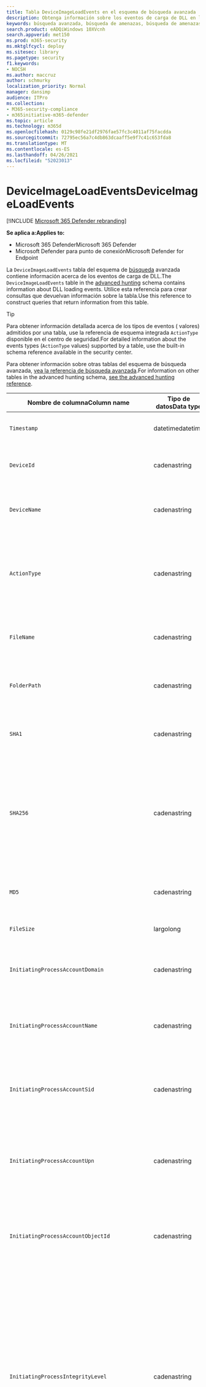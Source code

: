 ```yaml
---
title: Tabla DeviceImageLoadEvents en el esquema de búsqueda avanzada
description: Obtenga información sobre los eventos de carga de DLL en la tabla DeviceImageLoadEvents del esquema de búsqueda avanzada
keywords: búsqueda avanzada, búsqueda de amenazas, búsqueda de amenazas cibernéticas, Microsoft 365 Defender, microsoft 365, m365, búsqueda, consulta, telemetría, referencia de esquema, kusto, tabla, columna, tipo de datos, descripción, imageloadevents, DeviceImageLoadEvents, carga de DLL, biblioteca, imagen de archivo
search.product: eADQiWindows 10XVcnh
search.appverid: met150
ms.prod: m365-security
ms.mktglfcycl: deploy
ms.sitesec: library
ms.pagetype: security
f1.keywords:
- NOCSH
ms.author: maccruz
author: schmurky
localization_priority: Normal
manager: dansimp
audience: ITPro
ms.collection:
- M365-security-compliance
- m365initiative-m365-defender
ms.topic: article
ms.technology: m365d
ms.openlocfilehash: 0129c98fe21df2976fae57fc3c4011af75facdda
ms.sourcegitcommit: 72795ec56a7c4db863dcaaff5e9f7c41c653fda8
ms.translationtype: MT
ms.contentlocale: es-ES
ms.lasthandoff: 04/26/2021
ms.locfileid: "52023013"
---
```

# <a name="deviceimageloadevents"></a><span data-ttu-id="0c538-104">DeviceImageLoadEvents</span><span class="sxs-lookup"><span data-stu-id="0c538-104">DeviceImageLoadEvents</span></span>

[!INCLUDE [Microsoft 365 Defender rebranding](../includes/microsoft-defender.md)]


<span data-ttu-id="0c538-105">**Se aplica a:**</span><span class="sxs-lookup"><span data-stu-id="0c538-105">**Applies to:**</span></span>
- <span data-ttu-id="0c538-106">Microsoft 365 Defender</span><span class="sxs-lookup"><span data-stu-id="0c538-106">Microsoft 365 Defender</span></span>
- <span data-ttu-id="0c538-107">Microsoft Defender para punto de conexión</span><span class="sxs-lookup"><span data-stu-id="0c538-107">Microsoft Defender for Endpoint</span></span>



<span data-ttu-id="0c538-108">La `DeviceImageLoadEvents` tabla del esquema de [búsqueda](advanced-hunting-overview.md) avanzada contiene información acerca de los eventos de carga de DLL.</span><span class="sxs-lookup"><span data-stu-id="0c538-108">The `DeviceImageLoadEvents` table in the [advanced hunting](advanced-hunting-overview.md) schema contains information about DLL loading events.</span></span> <span data-ttu-id="0c538-109">Utilice esta referencia para crear consultas que devuelvan información sobre la tabla.</span><span class="sxs-lookup"><span data-stu-id="0c538-109">Use this reference to construct queries that return information from this table.</span></span>

>[!TIP]
> <span data-ttu-id="0c538-110">Para obtener información detallada acerca de los tipos de eventos ( valores) admitidos por una tabla, use la referencia de esquema integrada `ActionType` disponible en el centro de seguridad.</span><span class="sxs-lookup"><span data-stu-id="0c538-110">For detailed information about the events types (`ActionType` values) supported by a table, use the built-in schema reference available in the security center.</span></span>

<span data-ttu-id="0c538-111">Para obtener información sobre otras tablas del esquema de búsqueda avanzada, [vea la referencia de búsqueda avanzada](advanced-hunting-schema-tables.md).</span><span class="sxs-lookup"><span data-stu-id="0c538-111">For information on other tables in the advanced hunting schema, [see the advanced hunting reference](advanced-hunting-schema-tables.md).</span></span>

| <span data-ttu-id="0c538-112">Nombre de columna</span><span class="sxs-lookup"><span data-stu-id="0c538-112">Column name</span></span> | <span data-ttu-id="0c538-113">Tipo de datos</span><span class="sxs-lookup"><span data-stu-id="0c538-113">Data type</span></span> | <span data-ttu-id="0c538-114">Descripción</span><span class="sxs-lookup"><span data-stu-id="0c538-114">Description</span></span> |
|-------------|-----------|-------------|
| `Timestamp` | <span data-ttu-id="0c538-115">datetime</span><span class="sxs-lookup"><span data-stu-id="0c538-115">datetime</span></span> | <span data-ttu-id="0c538-116">Fecha y hora en que se registró el evento.</span><span class="sxs-lookup"><span data-stu-id="0c538-116">Date and time when the event was recorded</span></span> |
| `DeviceId` | <span data-ttu-id="0c538-117">cadena</span><span class="sxs-lookup"><span data-stu-id="0c538-117">string</span></span> | <span data-ttu-id="0c538-118">Identificador único para el equipo en servicio</span><span class="sxs-lookup"><span data-stu-id="0c538-118">Unique identifier for the machine in the service</span></span> |
| `DeviceName` | <span data-ttu-id="0c538-119">cadena</span><span class="sxs-lookup"><span data-stu-id="0c538-119">string</span></span> | <span data-ttu-id="0c538-120">Nombre de dominio completo (FQDN, por sus siglas en inglés) del equipo</span><span class="sxs-lookup"><span data-stu-id="0c538-120">Fully qualified domain name (FQDN) of the machine</span></span> |
| `ActionType` | <span data-ttu-id="0c538-121">cadena</span><span class="sxs-lookup"><span data-stu-id="0c538-121">string</span></span> | <span data-ttu-id="0c538-122">Tipo de actividad que desencadenó el evento.</span><span class="sxs-lookup"><span data-stu-id="0c538-122">Type of activity that triggered the event.</span></span> <span data-ttu-id="0c538-123">Vea la [referencia de esquema en el portal](advanced-hunting-schema-tables.md?#get-schema-information-in-the-security-center) para obtener más información</span><span class="sxs-lookup"><span data-stu-id="0c538-123">See the [in-portal schema reference](advanced-hunting-schema-tables.md?#get-schema-information-in-the-security-center) for details</span></span> |
| `FileName` | <span data-ttu-id="0c538-124">cadena</span><span class="sxs-lookup"><span data-stu-id="0c538-124">string</span></span> | <span data-ttu-id="0c538-125">Nombre del archivo donde se aplicó la acción registrada</span><span class="sxs-lookup"><span data-stu-id="0c538-125">Name of the file that the recorded action was applied to</span></span> |
| `FolderPath` | <span data-ttu-id="0c538-126">cadena</span><span class="sxs-lookup"><span data-stu-id="0c538-126">string</span></span> | <span data-ttu-id="0c538-127">Carpeta que contiene el archivo al que se aplicó la acción grabada</span><span class="sxs-lookup"><span data-stu-id="0c538-127">Folder containing the file that the recorded action was applied to</span></span> |
| `SHA1` | <span data-ttu-id="0c538-128">cadena</span><span class="sxs-lookup"><span data-stu-id="0c538-128">string</span></span> | <span data-ttu-id="0c538-129">SHA-1 del archivo donde fue aplicada la acción registrada</span><span class="sxs-lookup"><span data-stu-id="0c538-129">SHA-1 of the file that the recorded action was applied to</span></span> |
| `SHA256` | <span data-ttu-id="0c538-130">cadena</span><span class="sxs-lookup"><span data-stu-id="0c538-130">string</span></span> | <span data-ttu-id="0c538-131">SHA-256 del archivo donde se aplicó la acción registrada.</span><span class="sxs-lookup"><span data-stu-id="0c538-131">SHA-256 of the file that the recorded action was applied to.</span></span> <span data-ttu-id="0c538-132">Este campo no suele estar rellenado; use la columna SHA1 cuando se encuentre disponible.</span><span class="sxs-lookup"><span data-stu-id="0c538-132">This field is usually not populated — use the SHA1 column when available.</span></span> |
| `MD5` | <span data-ttu-id="0c538-133">cadena</span><span class="sxs-lookup"><span data-stu-id="0c538-133">string</span></span> | <span data-ttu-id="0c538-134">Hash MD5 del archivo al que se aplicó la acción grabada</span><span class="sxs-lookup"><span data-stu-id="0c538-134">MD5 hash of the file that the recorded action was applied to</span></span> |
| `FileSize` | <span data-ttu-id="0c538-135">largo</span><span class="sxs-lookup"><span data-stu-id="0c538-135">long</span></span> | <span data-ttu-id="0c538-136">Tamaño del archivo en bytes</span><span class="sxs-lookup"><span data-stu-id="0c538-136">Size of the file in bytes</span></span> |
| `InitiatingProcessAccountDomain` | <span data-ttu-id="0c538-137">cadena</span><span class="sxs-lookup"><span data-stu-id="0c538-137">string</span></span> | <span data-ttu-id="0c538-138">Dominio de la cuenta que ejecutó el proceso responsable del evento</span><span class="sxs-lookup"><span data-stu-id="0c538-138">Domain of the account that ran the process responsible for the event</span></span> |
| `InitiatingProcessAccountName` | <span data-ttu-id="0c538-139">cadena</span><span class="sxs-lookup"><span data-stu-id="0c538-139">string</span></span> | <span data-ttu-id="0c538-140">Nombre de usuario de la cuenta que ejecutó el proceso responsable del evento</span><span class="sxs-lookup"><span data-stu-id="0c538-140">User name of the account that ran the process responsible for the event</span></span> |
| `InitiatingProcessAccountSid` | <span data-ttu-id="0c538-141">cadena</span><span class="sxs-lookup"><span data-stu-id="0c538-141">string</span></span> | <span data-ttu-id="0c538-142">Identificador de seguridad (SID) de la cuenta que ejecutó el proceso responsable del evento</span><span class="sxs-lookup"><span data-stu-id="0c538-142">Security Identifier (SID) of the account that ran the process responsible for the event</span></span> |
| `InitiatingProcessAccountUpn` | <span data-ttu-id="0c538-143">cadena</span><span class="sxs-lookup"><span data-stu-id="0c538-143">string</span></span> | <span data-ttu-id="0c538-144">Nombre principal de usuario (UPN) de la cuenta que ejecutó el proceso responsable del evento</span><span class="sxs-lookup"><span data-stu-id="0c538-144">User principal name (UPN) of the account that ran the process responsible for the event</span></span> |
| `InitiatingProcessAccountObjectId` | <span data-ttu-id="0c538-145">cadena</span><span class="sxs-lookup"><span data-stu-id="0c538-145">string</span></span> | <span data-ttu-id="0c538-146">Identificador de objeto de Azure AD de la cuenta de usuario que ejecutó el proceso responsable del evento</span><span class="sxs-lookup"><span data-stu-id="0c538-146">Azure AD object ID of the user account that ran the process responsible for the event</span></span> |
| `InitiatingProcessIntegrityLevel` | <span data-ttu-id="0c538-147">cadena</span><span class="sxs-lookup"><span data-stu-id="0c538-147">string</span></span> | <span data-ttu-id="0c538-148">Nivel de integridad del proceso que inició el evento.</span><span class="sxs-lookup"><span data-stu-id="0c538-148">Integrity level of the process that initiated the event.</span></span> <span data-ttu-id="0c538-149">Windows asigna niveles de integridad a los procesos en función de determinadas características, como si se iniciaron desde una descarga de Internet.</span><span class="sxs-lookup"><span data-stu-id="0c538-149">Windows assigns integrity levels to processes based on certain characteristics, such as if they were launched from an internet download.</span></span> <span data-ttu-id="0c538-150">Estos niveles de integridad influyen en los permisos de los recursos</span><span class="sxs-lookup"><span data-stu-id="0c538-150">These integrity levels influence permissions to resources</span></span> |
| `InitiatingProcessTokenElevation` | <span data-ttu-id="0c538-151">cadena</span><span class="sxs-lookup"><span data-stu-id="0c538-151">string</span></span> | <span data-ttu-id="0c538-152">Tipo de token que indica la presencia o ausencia de elevación de privilegios del Control de acceso de usuario (UAC) aplicada al proceso que inició el evento</span><span class="sxs-lookup"><span data-stu-id="0c538-152">Token type indicating the presence or absence of User Access Control (UAC) privilege elevation applied to the process that initiated the event</span></span> |
| `InitiatingProcessSHA1` | <span data-ttu-id="0c538-153">cadena</span><span class="sxs-lookup"><span data-stu-id="0c538-153">string</span></span> | <span data-ttu-id="0c538-154">SHA-1 del proceso (archivo de imagen) que inició el evento</span><span class="sxs-lookup"><span data-stu-id="0c538-154">SHA-1 of the process (image file) that initiated the event</span></span> |
| `InitiatingProcessSHA256` | <span data-ttu-id="0c538-155">cadena</span><span class="sxs-lookup"><span data-stu-id="0c538-155">string</span></span> | <span data-ttu-id="0c538-156">SHA-256 del proceso (archivo de imagen) que inició el evento.</span><span class="sxs-lookup"><span data-stu-id="0c538-156">SHA-256 of the process (image file) that initiated the event.</span></span> <span data-ttu-id="0c538-157">Este campo no suele estar rellenado; use la columna SHA1 cuando se encuentre disponible.</span><span class="sxs-lookup"><span data-stu-id="0c538-157">This field is usually not populated — use the SHA1 column when available.</span></span> |
| `InitiatingProcessMD5` | <span data-ttu-id="0c538-158">cadena</span><span class="sxs-lookup"><span data-stu-id="0c538-158">string</span></span> | <span data-ttu-id="0c538-159">Hash MD5 del proceso (archivo de imagen) que inició el evento</span><span class="sxs-lookup"><span data-stu-id="0c538-159">MD5 hash of the process (image file) that initiated the event</span></span> |
| `InitiatingProcessFileName` | <span data-ttu-id="0c538-160">cadena</span><span class="sxs-lookup"><span data-stu-id="0c538-160">string</span></span> | <span data-ttu-id="0c538-161">Nombre del proceso que inició el evento</span><span class="sxs-lookup"><span data-stu-id="0c538-161">Name of the process that initiated the event</span></span> |
| `InitiatingProcessFileSize` | <span data-ttu-id="0c538-162">largo</span><span class="sxs-lookup"><span data-stu-id="0c538-162">long</span></span> | <span data-ttu-id="0c538-163">Tamaño del archivo que ejecutó el proceso responsable del evento</span><span class="sxs-lookup"><span data-stu-id="0c538-163">Size of the file that ran the process responsible for the event</span></span> |
| `InitiatingProcessVersionInfoCompanyName` | <span data-ttu-id="0c538-164">cadena</span><span class="sxs-lookup"><span data-stu-id="0c538-164">string</span></span> | <span data-ttu-id="0c538-165">Nombre de la compañía a partir de la información de versión del proceso (archivo de imagen) responsable del evento</span><span class="sxs-lookup"><span data-stu-id="0c538-165">Company name from the version information of the process (image file) responsible for the event</span></span> |
| `InitiatingProcessVersionInfoProductName` | <span data-ttu-id="0c538-166">cadena</span><span class="sxs-lookup"><span data-stu-id="0c538-166">string</span></span> | <span data-ttu-id="0c538-167">Nombre del producto de la información de versión del proceso (archivo de imagen) responsable del evento</span><span class="sxs-lookup"><span data-stu-id="0c538-167">Product name from the version information of the process (image file) responsible for the event</span></span> |
| `InitiatingProcessVersionInfoProductVersion`| <span data-ttu-id="0c538-168">cadena</span><span class="sxs-lookup"><span data-stu-id="0c538-168">string</span></span> | <span data-ttu-id="0c538-169">Versión del producto de la información de versión del proceso (archivo de imagen) responsable del evento</span><span class="sxs-lookup"><span data-stu-id="0c538-169">Product version from the version information of the process (image file) responsible for the event</span></span> |
| `InitiatingProcessVersionInfoInternalFileName` | <span data-ttu-id="0c538-170">cadena</span><span class="sxs-lookup"><span data-stu-id="0c538-170">string</span></span> | <span data-ttu-id="0c538-171">Nombre de archivo interno de la información de versión del proceso (archivo de imagen) responsable del evento</span><span class="sxs-lookup"><span data-stu-id="0c538-171">Internal file name from the version information of the process (image file) responsible for the event</span></span> |
| `InitiatingProcessVersionInfoOriginalFileName` | <span data-ttu-id="0c538-172">cadena</span><span class="sxs-lookup"><span data-stu-id="0c538-172">string</span></span> | <span data-ttu-id="0c538-173">Nombre de archivo original de la información de versión del proceso (archivo de imagen) responsable del evento</span><span class="sxs-lookup"><span data-stu-id="0c538-173">Original file name from the version information of the process (image file) responsible for the event</span></span> |
| `InitiatingProcessVersionInfoFileDescription` | <span data-ttu-id="0c538-174">cadena</span><span class="sxs-lookup"><span data-stu-id="0c538-174">string</span></span> | <span data-ttu-id="0c538-175">Descripción de la información de versión del proceso (archivo de imagen) responsable del evento</span><span class="sxs-lookup"><span data-stu-id="0c538-175">Description from the version information of the process (image file) responsible for the event</span></span> |
| `InitiatingProcessId` | <span data-ttu-id="0c538-176">Entero</span><span class="sxs-lookup"><span data-stu-id="0c538-176">int</span></span> | <span data-ttu-id="0c538-177">Identificador de proceso (PID) del proceso que inició el evento</span><span class="sxs-lookup"><span data-stu-id="0c538-177">Process ID (PID) of the process that initiated the event</span></span> |
| `InitiatingProcessCommandLine` | <span data-ttu-id="0c538-178">cadena</span><span class="sxs-lookup"><span data-stu-id="0c538-178">string</span></span> | <span data-ttu-id="0c538-179">Línea de comandos usada para ejecutar el proceso que inició el evento</span><span class="sxs-lookup"><span data-stu-id="0c538-179">Command line used to run the process that initiated the event</span></span> |
| `InitiatingProcessCreationTime` | <span data-ttu-id="0c538-180">datetime</span><span class="sxs-lookup"><span data-stu-id="0c538-180">datetime</span></span> | <span data-ttu-id="0c538-181">Fecha y hora en que se inició el proceso que inició el evento</span><span class="sxs-lookup"><span data-stu-id="0c538-181">Date and time when the process that initiated the event was started</span></span> |
| `InitiatingProcessFolderPath` | <span data-ttu-id="0c538-182">cadena</span><span class="sxs-lookup"><span data-stu-id="0c538-182">string</span></span> | <span data-ttu-id="0c538-183">Carpeta que contiene el proceso (archivo de imagen) que inició el evento</span><span class="sxs-lookup"><span data-stu-id="0c538-183">Folder containing the process (image file) that initiated the event</span></span> |
| `InitiatingProcessParentId` | <span data-ttu-id="0c538-184">Entero</span><span class="sxs-lookup"><span data-stu-id="0c538-184">int</span></span> | <span data-ttu-id="0c538-185">Identificador de proceso (PID) del proceso primario que generó el proceso responsable del evento</span><span class="sxs-lookup"><span data-stu-id="0c538-185">Process ID (PID) of the parent process that spawned the process responsible for the event</span></span> |
| `InitiatingProcessParentFileName` | <span data-ttu-id="0c538-186">cadena</span><span class="sxs-lookup"><span data-stu-id="0c538-186">string</span></span> | <span data-ttu-id="0c538-187">Nombre del proceso primario que generó el proceso responsable del evento</span><span class="sxs-lookup"><span data-stu-id="0c538-187">Name of the parent process that spawned the process responsible for the event</span></span> |
| `InitiatingProcessParentCreationTime` | <span data-ttu-id="0c538-188">datetime</span><span class="sxs-lookup"><span data-stu-id="0c538-188">datetime</span></span> | <span data-ttu-id="0c538-189">Fecha y hora en que se inició el elemento primario del proceso responsable del evento</span><span class="sxs-lookup"><span data-stu-id="0c538-189">Date and time when the parent of the process responsible for the event was started</span></span> |
| `ReportId` | <span data-ttu-id="0c538-190">largo</span><span class="sxs-lookup"><span data-stu-id="0c538-190">long</span></span> | <span data-ttu-id="0c538-191">Identificador de eventos basado en un contador de repetición.</span><span class="sxs-lookup"><span data-stu-id="0c538-191">Event identifier based on a repeating counter.</span></span> <span data-ttu-id="0c538-192">Para identificar eventos únicos, esta columna debe usarse junto con las columnas DeviceName y Timestamp</span><span class="sxs-lookup"><span data-stu-id="0c538-192">To identify unique events, this column must be used in conjunction with the DeviceName and Timestamp columns</span></span> |
| `AppGuardContainerId` | <span data-ttu-id="0c538-193">cadena</span><span class="sxs-lookup"><span data-stu-id="0c538-193">string</span></span> | <span data-ttu-id="0c538-194">Identificador del contenedor virtualizado usado por Application Guard para aislar la actividad del explorador</span><span class="sxs-lookup"><span data-stu-id="0c538-194">Identifier for the virtualized container used by Application Guard to isolate browser activity</span></span> |

## <a name="related-topics"></a><span data-ttu-id="0c538-195">Temas relacionados</span><span class="sxs-lookup"><span data-stu-id="0c538-195">Related topics</span></span>
- [<span data-ttu-id="0c538-196">Información general sobre la búsqueda avanzada de amenazas</span><span class="sxs-lookup"><span data-stu-id="0c538-196">Advanced hunting overview</span></span>](advanced-hunting-overview.md)
- [<span data-ttu-id="0c538-197">Aprender el lenguaje de consulta</span><span class="sxs-lookup"><span data-stu-id="0c538-197">Learn the query language</span></span>](advanced-hunting-query-language.md)
- [<span data-ttu-id="0c538-198">Usar consultas compartidas</span><span class="sxs-lookup"><span data-stu-id="0c538-198">Use shared queries</span></span>](advanced-hunting-shared-queries.md)
- [<span data-ttu-id="0c538-199">Buscar entre dispositivos, correos electrónicos, aplicaciones e identidades</span><span class="sxs-lookup"><span data-stu-id="0c538-199">Hunt across devices, emails, apps, and identities</span></span>](advanced-hunting-query-emails-devices.md)
- [<span data-ttu-id="0c538-200">Entender el esquema</span><span class="sxs-lookup"><span data-stu-id="0c538-200">Understand the schema</span></span>](advanced-hunting-schema-tables.md)
- [<span data-ttu-id="0c538-201">Aplicar procedimientos recomendados de consulta</span><span class="sxs-lookup"><span data-stu-id="0c538-201">Apply query best practices</span></span>](advanced-hunting-best-practices.md)
